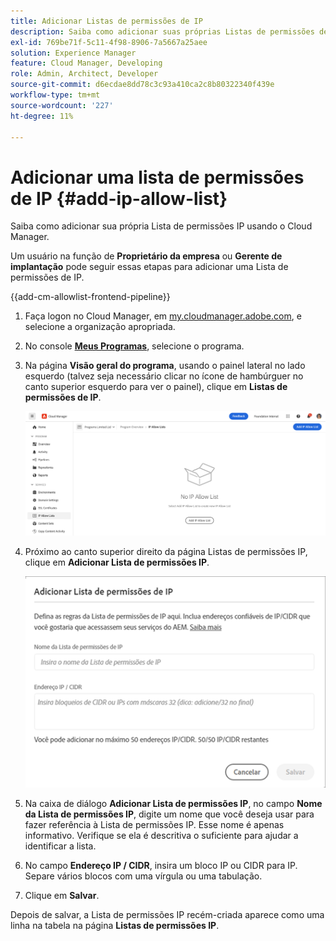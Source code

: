 ```yaml
---
title: Adicionar Listas de permissões de IP
description: Saiba como adicionar suas próprias Listas de permissões de IP usando o Cloud Manager.
exl-id: 769be71f-5c11-4f98-8906-7a5667a25aee
solution: Experience Manager
feature: Cloud Manager, Developing
role: Admin, Architect, Developer
source-git-commit: d6ecdae8dd78c3c93a410ca2c8b80322340f439e
workflow-type: tm+mt
source-wordcount: '227'
ht-degree: 11%

---
```



# Adicionar uma lista de permissões de IP {#add-ip-allow-list}

Saiba como adicionar sua própria Lista de permissões IP usando o Cloud Manager.

Um usuário na função de **Proprietário da empresa** ou **Gerente de implantação** pode seguir essas etapas para adicionar uma Lista de permissões de IP.

{{add-cm-allowlist-frontend-pipeline}}

1. Faça logon no Cloud Manager, em [my.cloudmanager.adobe.com](https://my.cloudmanager.adobe.com/), e selecione a organização apropriada.

1. No console **[Meus Programas](/help/implementing/cloud-manager/navigation.md#my-programs)**, selecione o programa.

1. Na página **Visão geral do programa**, usando o painel lateral no lado esquerdo (talvez seja necessário clicar no ícone de hambúrguer no canto superior esquerdo para ver o painel), clique em **Listas de permissões de IP**.

   ![Opção de Listas de permissões IP no painel lateral](/help/implementing/cloud-manager/assets/ip-allow-list/ip-allow-list-create.png)

1. Próximo ao canto superior direito da página Listas de permissões IP, clique em **Adicionar Lista de permissões IP**.

   ![A caixa de diálogo Adicionar lista de permissões de IP](/help/implementing/cloud-manager/assets/ip-allow-list/ip-allow-list-create02.png)

1. Na caixa de diálogo **Adicionar Lista de permissões IP**, no campo **Nome da Lista de permissões IP**, digite um nome que você deseja usar para fazer referência à Lista de permissões IP. Esse nome é apenas informativo. Verifique se ela é descritiva o suficiente para ajudar a identificar a lista.

1. No campo **Endereço IP / CIDR**, insira um bloco IP ou CIDR para IP. Separe vários blocos com uma vírgula ou uma tabulação.

1. Clique em **Salvar**.

Depois de salvar, a Lista de permissões IP recém-criada aparece como uma linha na tabela na página **Listas de permissões IP**.

